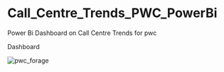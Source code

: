 # Call_Centre_Trends_PWC_PowerBi
Power Bi Dashboard on Call Centre Trends for  pwc

Dashboard

![pwc_forage](https://user-images.githubusercontent.com/87280331/187144701-817f2d2d-328b-442e-bbe2-e0853cac3f4b.JPG)

